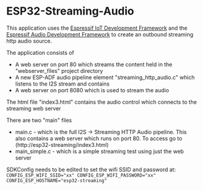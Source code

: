 ESP32-Streaming-Audio
=====================

This application uses the [Espressif IoT Development Framework](https://github.com/espressif/esp-idf) and the [Espressif Audio Development Framework](https://github.com/espressif/esp-adf) to create an outbound streaming http audio source.

The application consists of
* A web server on port 80 which streams the content held in the "webserver_files" project directory
* A new ESP-ADF audio pipeline element "streaming_http_audio.c" which listens to the I2S stream and contains
* A web server on port 8080 which is used to stream the audio

The html file "index3.html" contains the audio control which connects to the streaming web server

There are two "main" files
* main.c - which is the full I2S -> Streaming HTTP Audio pipeline. This also contains a web server which runs on port 80. To access go to (http://esp32-streaming/index3.html)
* main_simple.c - which is a simple streaming test using just the web server

SDKConfig needs to be edited to set the wifi SSID and password at:
`CONFIG_ESP_WIFI_SSID="xx"
CONFIG_ESP_WIFI_PASSWORD="xx"
CONFIG_ESP_HOSTNAME="esp32-streaming"`
